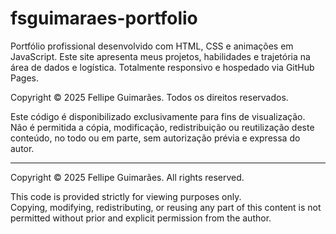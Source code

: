 # fsguimaraes-portfolio
Portfólio profissional desenvolvido com HTML, CSS e animações em JavaScript. Este site apresenta meus projetos, habilidades e trajetória na área de dados e logística. Totalmente responsivo e hospedado via GitHub Pages.


Copyright © 2025 Fellipe Guimarães. Todos os direitos reservados.

Este código é disponibilizado exclusivamente para fins de visualização.  
Não é permitida a cópia, modificação, redistribuição ou reutilização deste conteúdo, no todo ou em parte, sem autorização prévia e expressa do autor.

---

Copyright © 2025 Fellipe Guimarães. All rights reserved.

This code is provided strictly for viewing purposes only.  
Copying, modifying, redistributing, or reusing any part of this content is not permitted without prior and explicit permission from the author.
